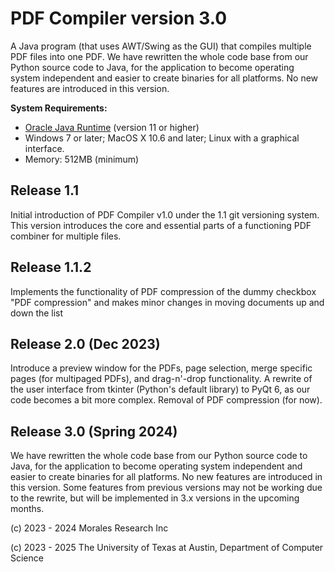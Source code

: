 # PDF Compiler version 3.0
A Java program (that uses AWT/Swing as the GUI) that compiles multiple PDF files into one PDF. We have rewritten the whole
code base from our Python source code to Java, for the application to become operating system independent and easier to create
binaries for all platforms. No new features are introduced in this version.

**System Requirements:**
- <a href="java.com">Oracle Java Runtime</a> (version 11 or higher)
- Windows 7 or later; MacOS X 10.6 and later; Linux with a graphical interface.
- Memory: 512MB (minimum)

## Release 1.1
Initial introduction of PDF Compiler v1.0 under the 1.1 git versioning system. This version introduces the core and 
essential parts of a functioning PDF combiner for multiple files.

## Release 1.1.2
Implements the functionality of PDF compression of the dummy checkbox "PDF compression" and makes minor changes in moving
documents up and down the list

## Release 2.0 (Dec 2023)
Introduce a preview window for the PDFs, page selection, merge specific pages (for multipaged PDFs), and drag-n'-drop 
functionality. A rewrite of the user interface from tkinter (Python's default library) to PyQt 6, as our code becomes a 
bit more complex. Removal of PDF compression (for now).

## Release 3.0 (Spring 2024)
We have rewritten the whole code base from our Python source code to Java, for the application to become operating system independent and easier to create binaries for all platforms. No new features are introduced in this version. Some features
from previous versions may not be working due to the rewrite, but will be implemented in 3.x versions in the upcoming months.

(c) 2023 - 2024 Morales Research Inc

(c) 2023 - 2025 The University of Texas at Austin, Department of Computer Science
